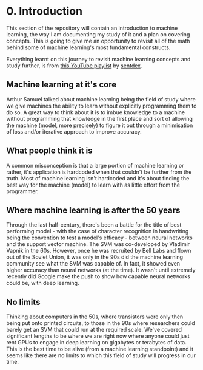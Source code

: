 # 0. Introduction
This section of the repository will contain an introduction to machine learning, the way I am documenting my study of it and a plan on covering concepts. This is going to give me an opportunity to revisit all of the math behind some of machine learning's most fundamental constructs.

Everything learnt on this journey to revisit machine learning concepts and study further, is from [this YouTube playlist](https://www.youtube.com/playlist?list=PLQVvvaa0QuDfKTOs3Keq_kaG2P55YRn5v) by [sentdex](https://www.youtube.com/@sentdex).

## Machine learning at it's core
Arthur Samuel talked about machine learning being the field of study where we give machines the ability to learn without explicitly programming them to do so. A great way to think about it is to imbue knowledge to a machine without programming that knowledge in the first place and sort of allowing the machine (model, more precisely) to figure it out through a minimisation of loss and/or iterative approach to improve accuracy.

## What people think it is
A common misconception is that a large portion of machine learning or rather, it's application is hardcoded when that couldn't be further from the truth. Most of machine learning isn't hardcoded and it's about finding the best way for the machine (model) to learn with as little effort from the programmer.

## Where machine learning is after the 50 years
Through the last half-century, there's been a battle for the title of best performing model - with the case of character recognition in handwriting being the convention to test a model's efficacy - between neural networks and the support vector machine. The SVM was co-developed by Vladimir Vapnik in the 60s. However, once he was recruited by Bell Labs and flown out of the Soviet Union, it was only in the 90s did the machine learning community see what the SVM was capable of. In fact, it showed even higher accuracy than neural networks (at the time). It wasn't until extremely recently did Google make the push to show how capable neural networks could be, with deep learning.

## No limits
Thinking about computers in the 50s, where transistors were only then being put onto printed circuits, to those in the 90s where researchers could barely get an SVM that could run at the required scale. We've covered significant lengths to be where we are right now where anyone could just rent GPUs to engage in deep learning on gigabytes or terabytes of data. This is the best time to be alive (from a machine learning standpoint) and it seems like there are no limits to which this field of study will progress in our time.